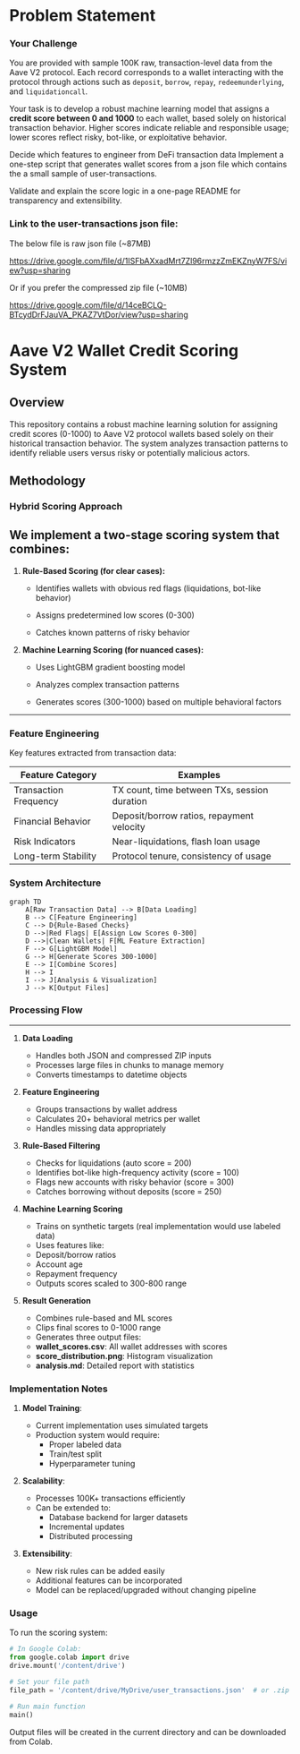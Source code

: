 # Problem Statement
### Your Challenge

You are provided with sample 100K raw, transaction-level data from the Aave V2 protocol. Each record corresponds to a wallet interacting with the protocol through actions such as `deposit`, `borrow`, `repay`, `redeemunderlying`, and `liquidationcall`.

Your task is to develop a robust machine learning model that assigns a **credit score between 0 and 1000** to each wallet, based solely on historical transaction behavior. Higher scores indicate reliable and responsible usage; lower scores reflect risky, bot-like, or exploitative behavior.

Decide which features to engineer from DeFi transaction data
Implement a one-step script that generates wallet scores from a json file which contains the a small sample of user-transactions.

Validate and explain the score logic in a one-page README for transparency and extensibility.

### Link to the user-transactions json file:

The below file is raw json file (~87MB)

https://drive.google.com/file/d/1ISFbAXxadMrt7Zl96rmzzZmEKZnyW7FS/view?usp=sharing

Or if you prefer the compressed zip file (~10MB)

https://drive.google.com/file/d/14ceBCLQ-BTcydDrFJauVA_PKAZ7VtDor/view?usp=sharing


# Aave V2 Wallet Credit Scoring System
## Overview
This repository contains a robust machine learning solution for assigning credit scores (0-1000) to Aave V2 protocol wallets based solely on their historical transaction behavior. The system analyzes transaction patterns to identify reliable users versus risky or potentially malicious actors.

## Methodology
### Hybrid Scoring Approach

We implement a two-stage scoring system that combines:
---
1. **Rule-Based Scoring (for clear cases):**

    - Identifies wallets with obvious red flags (liquidations, bot-like behavior)

    - Assigns predetermined low scores (0-300)

    - Catches known patterns of risky behavior

2. **Machine Learning Scoring (for nuanced cases):**

    - Uses LightGBM gradient boosting model

    - Analyzes complex transaction patterns

    - Generates scores (300-1000) based on multiple behavioral factors
---


### Feature Engineering
Key features extracted from transaction data:

| **Feature Category**     | **Examples**                                           |
|--------------------------|--------------------------------------------------------|
| Transaction Frequency     | TX count, time between TXs, session duration          |
| Financial Behavior        | Deposit/borrow ratios, repayment velocity             |
| Risk Indicators           | Near-liquidations, flash loan usage                   |
| Long-term Stability       | Protocol tenure, consistency of usage                 |



### System Architecture
```mermaid
graph TD
    A[Raw Transaction Data] --> B[Data Loading]
    B --> C[Feature Engineering]
    C --> D{Rule-Based Checks}
    D -->|Red Flags| E[Assign Low Scores 0-300]
    D -->|Clean Wallets| F[ML Feature Extraction]
    F --> G[LightGBM Model]
    G --> H[Generate Scores 300-1000]
    E --> I[Combine Scores]
    H --> I
    I --> J[Analysis & Visualization]
    J --> K[Output Files]
```

### Processing Flow
---
1. **Data Loading**
    - Handles both JSON and compressed ZIP inputs
    - Processes large files in chunks to manage memory
    - Converts timestamps to datetime objects
    
2. **Feature Engineering**
    - Groups transactions by wallet address
    - Calculates 20+ behavioral metrics per wallet
    - Handles missing data appropriately

3. **Rule-Based Filtering**
    - Checks for liquidations (auto score = 200)
    - Identifies bot-like high-frequency activity (score = 100)
    - Flags new accounts with risky behavior (score = 300)
    - Catches borrowing without deposits (score = 250)

4. **Machine Learning Scoring**

    - Trains on synthetic targets (real implementation would use labeled data)
    - Uses features like:
    - Deposit/borrow ratios
    - Account age
    - Repayment frequency
    - Outputs scores scaled to 300-800 range

5. **Result Generation**

    - Combines rule-based and ML scores
    - Clips final scores to 0-1000 range
    - Generates three output files:
    - **wallet_scores.csv**: All wallet addresses with scores
    - **score_distribution.png**: Histogram visualization
    - **analysis.md**: Detailed report with statistics

### Implementation Notes

1. **Model Training**:

    - Current implementation uses simulated targets
    - Production system would require:
      - Proper labeled data
      - Train/test split
      - Hyperparameter tuning

2. **Scalability**:

    - Processes 100K+ transactions efficiently
    - Can be extended to:
      - Database backend for larger datasets
      - Incremental updates
      - Distributed processing

3. **Extensibility**:

    - New risk rules can be added easily
    - Additional features can be incorporated
    - Model can be replaced/upgraded without changing pipeline

### Usage
To run the scoring system:

```python
# In Google Colab:
from google.colab import drive
drive.mount('/content/drive')

# Set your file path
file_path = '/content/drive/MyDrive/user_transactions.json'  # or .zip

# Run main function
main()

```
Output files will be created in the current directory and can be downloaded from Colab.